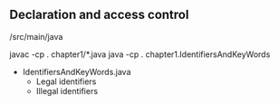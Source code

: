 Declaration and access control
-

/src/main/java

javac -cp . chapter1/*.java
java -cp . chapter1.IdentifiersAndKeyWords 

* IdentifiersAndKeyWords.java
    * Legal identifiers
    * Illegal identifiers
